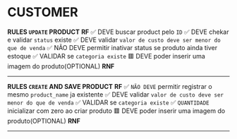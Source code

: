 # CUSTOMER

**RULES `UPDATE` PRODUCT**
**RF**
✅ DEVE buscar product pelo `ID`
✅ DEVE chekar e validar `status` existe
✅ DEVE validar `valor de custo deve ser menor do que de venda`
✅ NÃO DEVE permitir inativar status se produto ainda tiver estoque
✅ VALIDAR se `categoria existe`
🟥 DEVE poder inserir uma imagem do produto(OPTIONAL)
**RNF**

---

**RULES `CREATE` AND SAVE PRODUCT**
**RF**
✅ `NÃO DEVE` permitir registrar o mesmo `product_name` ja existente
✅ DEVE validar `valor de custo deve ser menor do que de venda`
✅ VALIDAR se `categoria existe`
✅ `QUANTIDADE` inicializar com zero ao criar produto
🟥 DEVE poder inserir uma imagem do produto(OPTIONAL)
**RNF**

---

